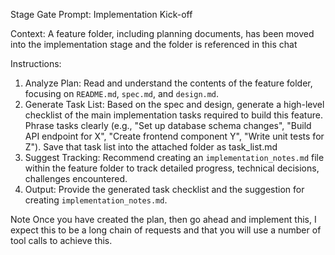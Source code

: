 Stage Gate Prompt: Implementation Kick-off

Context: A feature folder, including planning documents, has been moved into 
the implementation stage and the folder is referenced in this chat

Instructions:

1.  Analyze Plan: Read and understand the contents of the feature folder,
    focusing on `README.md`, `spec.md`, and `design.md`.
2.  Generate Task List: Based on the spec and design, generate a high-level 
    checklist of the main implementation tasks required to build this feature. 
    Phrase tasks clearly (e.g., "Set up database schema changes", 
    "Build API endpoint for X", "Create frontend component Y", "Write unit tests for Z").
    Save that task list into the attached folder as task_list.md
3.  Suggest Tracking: Recommend creating an `implementation_notes.md` 
    file within the feature folder to track detailed progress, technical 
    decisions, challenges encountered.
4.  Output: Provide the generated task checklist and the suggestion for creating `implementation_notes.md`.

Note
Once you have created the plan, then go ahead and implement this, I expect this
to be a long chain of requests and that you will use a number of tool calls to
achieve this.